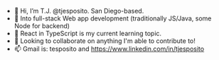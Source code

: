 - 👋  Hi, I’m T.J. @tjesposito.  San Diego-based.
- 👀  Into full-stack Web app development (traditionally JS/Java, some Node for backend)
- 🌱  React in TypeScript is my current learning topic. 
- 💞️  Looking to collaborate on anything I'm able to contribute to!
- 📫  Gmail is: tesposito and https://www.linkedin.com/in/tjesposito

<!---
tesposito4/tesposito4 is a ✨ special ✨ repository because its `README.md` (this file) appears on your GitHub profile.
You can click the Preview link to take a look at your changes.
--->
